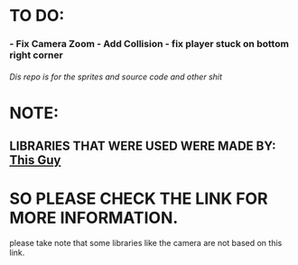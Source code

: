 <h1>TO DO:</h1>
<h3>
- Fix Camera Zoom
- Add Collision
- fix player stuck on bottom right corner
</h3>
<h6>Dis repo is for the sprites and source code and other shit</h6>

<h1>NOTE:</h1>
<h2>LIBRARIES THAT WERE USED WERE MADE BY: <a href="https://github.com/DeybisMelendez/game-tools">This Guy</a></h2>
<h1>SO PLEASE CHECK THE LINK FOR MORE INFORMATION.</h1>
please take note that some libraries like the camera are not based on this link.

